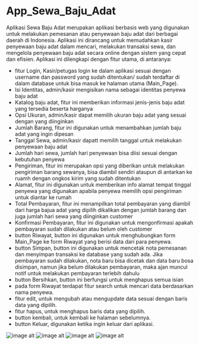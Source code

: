 # App_Sewa_Baju_Adat
Aplikasi Sewa Baju Adat merupakan aplikasi berbasis web yang digunakan untuk melakukan pemesanan atau penyewaan baju adat dari berbagai daerah di Indonesia. Aplikasi ini dirancang untuk memudahkan kasir penyewaan baju adat dalam mencari, melakukan transaksi sewa, dan mengelola penyewaan baju adat secara online dengan sistem yang cepat dan efisien.
Aplikasi ini dilengkapi dengan fitur utama, di antaranya:
- fitur Login, Kasir/petugas login ke dalam aplikasi sesuai dengan username dan password yang sudah ditentukan/ sudah terdaftar di dalam database untuk bisa masuk ke halaman utama (Main_Page).
- Isi Identitas, admin/kasir mengisikan nama sebagai identitas penyewa baju adat
- Katalog baju adat, fitur ini memberikan informasi jenis-jenis baju adat yang tersedia beserta harganya
- Opsi Ukuran, admin/kasir dapat memilih ukuran baju adat yang sesuai dengan yang diinginkan
- Jumlah Barang, fitur ini digunakan untuk menambahkan jumlah baju adat yang ingin dipesan
- Tanggal Sewa, admin/kasir dapatt memilih tanggal untuk melakukan penyewaan baju adat
- Jumlah hari sewa, jumlah hari penyewaan bisa diisi sesuai dengan kebutuhan penyewa
- Pengiriman, fitur ini merupakan opsi yang diberikan untuk melakukan pengiriman barang sewanya, bisa diambil sendiri ataupun di antarkan ke ruamh dengan ongkos kirim yang sudah ditentukan
- Alamat, fitur ini digunakan untuk memberikan info alamat tempat tinggal penyewa yang digunakan apabila penyewa memilih opsi pengiriman untuk diantar ke rumah
- Total Pembayaran, fitur ini menampilkan total pembayaran yang diambil dari harga bajua adat yang dipilih dikalikan dengan jumlah barang dan juga jumlah hari sewa yang diinginkan customer
- Konfirmasi Pembayaran, fitur ini digunakan untuk mengonfirmasi apakah pembayaran sudah dilakukan atau belum oleh customer
- button Riwayat, button ini digunakan untuk menghubungkan form Main_Page ke form Riwayat yang berisi data dari para penyewa.
- button Simpan, button ini digunakan untuk mencetak nota pemesanan dan menyimpan transaksi ke database yang sudah ada. Jika pembayaran sudah dilakukan, nota baru bisa dicetak dan data baru bosa disimpan, namun jika belum dilakukan pembayaran, maka ajan muncul notif untuk melakukan pembayaran terlebih dahulu
- button Bersihkan, button ini berfungsi untuk menghapus semua isian
- pada form Riwayat terdapat fitur search untuk mencari data berdasarkan nama penyewa.
- fitur edit, untuk mengubah atau mengupdate data sesuai dengan baris data yang dipilih.
- fitur hapus, untuk menghapus baris data yang dipilih.
- button kembali, untuk kembali ke halaman sebelumnya.
- button Keluar, digunakan ketika ingin keluar dari aplikasi.

![image alt](?raw=true)
![image alt](?raw=true)
![image alt](?raw=true)
![image alt](?raw=true)
